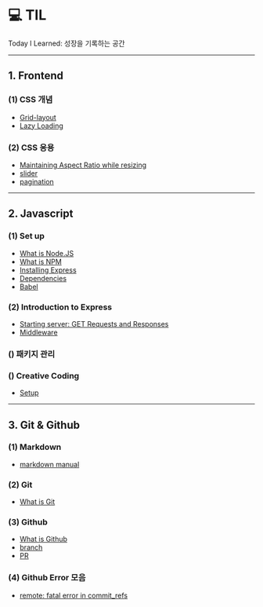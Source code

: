 # 💻 TIL

Today I Learned: 성장을 기록하는 공간

---

## 1. Frontend

### (1) CSS 개념

- [Grid-layout](./posts/frontend/css_grids.md)
- [Lazy Loading]()

### (2) CSS 응용

- [Maintaining Aspect Ratio while resizing](./posts/frontend/aspectRatio.md)
- [slider]()
- [pagination]()

---

## 2. Javascript

### (1) Set up

- [What is Node.JS](./posts/javascript_DeepDive/node.js.md)
- [What is NPM](./posts/javascript_DeepDive/npm.md)
- [Installing Express](./posts/javascript_DeepDive/expressInstallation.md)
- [Dependencies](./posts/javascript_DeepDive/dependencies.md)
- [Babel](./posts/javascript_DeepDive/babel.md)

### (2) Introduction to Express

- [Starting server: GET Requests and Responses](./posts/javascript_DeepDive/GETrequests.md)
- [Middleware]()

### () 패키지 관리

### () Creative Coding

- [Setup](./posts/javascript_DeepDive/canvas_setup.md)

---

## 3. Git & Github

### (1) Markdown

- [markdown manual](./posts/frontend/markdown.md)

### (2) Git

- [What is Git](./posts/git/git_basicConcept.md)

### (3) Github

- [What is Github](./posts/git/github_basicConcept.md)
- [branch](./posts/git/github_branch.md)
- [PR](./posts/git/github_PR.md)

### (4) Github Error 모음

- [remote: fatal error in commit_refs](./posts/git/error_1.md)
